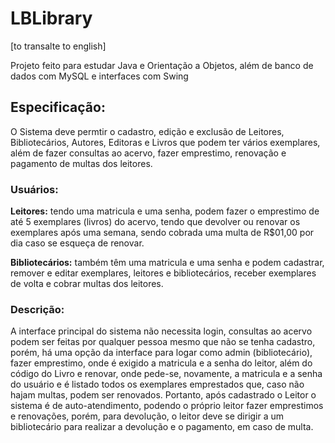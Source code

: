 # LBLibrary
[to transalte to english]

Projeto feito para estudar Java e Orientação a Objetos, além de banco de dados com MySQL e interfaces com Swing 

## Especificação:
O Sistema deve permtir o cadastro, edição e exclusão de Leitores, Bibliotecários, Autores, Editoras e Livros que podem ter vários exemplares, além de fazer consultas ao acervo, fazer emprestimo, renovação 
e pagamento de multas dos leitores.


### Usuários:
**Leitores:** tendo uma matricula e uma senha, podem fazer o emprestimo de até 5 exemplares (livros) do acervo, tendo que devolver ou renovar os exemplares após uma semana, 
sendo cobrada uma multa de R$01,00 por dia caso se esqueça de renovar.

**Bibliotecários:** também têm uma matricula e uma senha e podem cadastrar, remover e editar exemplares, leitores e bibliotecários, receber exemplares de volta e cobrar multas dos leitores.

### Descrição:
A interface principal do sistema não necessita login, consultas ao acervo podem ser feitas por qualquer pessoa mesmo que não se tenha cadastro, porém, há uma
opção da interface para logar como admin (bibliotecário), fazer emprestimo, onde é exigido a matricula e a senha do leitor, além do código do Livro e renovar, onde 
pede-se, novamente, a matricula e a senha do usuário e é listado todos os exemplares emprestados que, caso não hajam multas, podem ser renovados. Portanto, após cadastrado o
Leitor o sistema é de auto-atendimento, podendo o próprio leitor fazer emprestimos e renovações, porém, para devolução, o leitor deve se dirigir a um bibliotecário para
realizar a devolução e o pagamento, em caso de multa.

